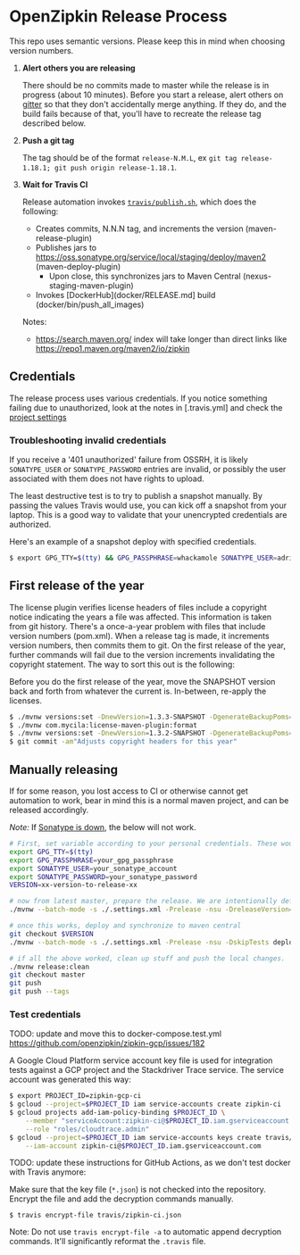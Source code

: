 # OpenZipkin Release Process

This repo uses semantic versions. Please keep this in mind when choosing version numbers.

1. **Alert others you are releasing**

   There should be no commits made to master while the release is in progress (about 10 minutes). Before you start
   a release, alert others on [gitter](https://gitter.im/openzipkin/zipkin) so that they don't accidentally merge
   anything. If they do, and the build fails because of that, you'll have to recreate the release tag described below.

1. **Push a git tag**

   The tag should be of the format `release-N.M.L`, ex `git tag release-1.18.1; git push origin release-1.18.1`.

1. **Wait for Travis CI**

   Release automation invokes [`travis/publish.sh`](travis/publish.sh), which does the following:
     * Creates commits, N.N.N tag, and increments the version (maven-release-plugin)
     * Publishes jars to https://oss.sonatype.org/service/local/staging/deploy/maven2 (maven-deploy-plugin)
       * Upon close, this synchronizes jars to Maven Central (nexus-staging-maven-plugin)
     * Invokes [DockerHub](docker/RELEASE.md] build (docker/bin/push_all_images)

   Notes:
     * https://search.maven.org/ index will take longer than direct links like https://repo1.maven.org/maven2/io/zipkin

## Credentials

The release process uses various credentials. If you notice something failing due to unauthorized,
look at the notes in [.travis.yml] and check the [project settings](https://travis-ci.org/github/openzipkin/zipkin/settings)

### Troubleshooting invalid credentials

If you receive a '401 unauthorized' failure from OSSRH, it is likely
`SONATYPE_USER` or `SONATYPE_PASSWORD` entries are invalid, or possibly the
user associated with them does not have rights to upload.

The least destructive test is to try to publish a snapshot manually. By passing
the values Travis would use, you can kick off a snapshot from your laptop. This
is a good way to validate that your unencrypted credentials are authorized.

Here's an example of a snapshot deploy with specified credentials.
```bash
$ export GPG_TTY=$(tty) && GPG_PASSPHRASE=whackamole SONATYPE_USER=adrianmole SONATYPE_PASSWORD=ed6f20bde9123bbb2312b221 TRAVIS_PULL_REQUEST=false TRAVIS_TAG= TRAVIS_BRANCH=master travis/publish.sh
```

## First release of the year

The license plugin verifies license headers of files include a copyright notice indicating the years a file was affected.
This information is taken from git history. There's a once-a-year problem with files that include version numbers (pom.xml).
When a release tag is made, it increments version numbers, then commits them to git. On the first release of the year,
further commands will fail due to the version increments invalidating the copyright statement. The way to sort this out is
the following:

Before you do the first release of the year, move the SNAPSHOT version back and forth from whatever the current is.
In-between, re-apply the licenses.
```bash
$ ./mvnw versions:set -DnewVersion=1.3.3-SNAPSHOT -DgenerateBackupPoms=false
$ ./mvnw com.mycila:license-maven-plugin:format
$ ./mvnw versions:set -DnewVersion=1.3.2-SNAPSHOT -DgenerateBackupPoms=false
$ git commit -am"Adjusts copyright headers for this year"
```

## Manually releasing

If for some reason, you lost access to CI or otherwise cannot get automation to work, bear in mind
this is a normal maven project, and can be released accordingly.

*Note:* If [Sonatype is down](https://status.sonatype.com/), the below will not work.

```bash
# First, set variable according to your personal credentials. These would normally be decrypted from .travis.yml
export GPG_TTY=$(tty)
export GPG_PASSPHRASE=your_gpg_passphrase
export SONATYPE_USER=your_sonatype_account
export SONATYPE_PASSWORD=your_sonatype_password
VERSION=xx-version-to-release-xx

# now from latest master, prepare the release. We are intentionally deferring pushing commits
./mvnw --batch-mode -s ./.settings.xml -Prelease -nsu -DreleaseVersion=$VERSION -Darguments="-DskipTests" release:prepare -DpushChanges=false

# once this works, deploy and synchronize to maven central
git checkout $VERSION
./mvnw --batch-mode -s ./.settings.xml -Prelease -nsu -DskipTests deploy

# if all the above worked, clean up stuff and push the local changes.
./mvnw release:clean
git checkout master
git push
git push --tags
```

### Test credentials
TODO: update and move this to docker-compose.test.yml
https://github.com/openzipkin/zipkin-gcp/issues/182

A Google Cloud Platform service account key file is used for integration tests against a GCP project and
the Stackdriver Trace service. The service account was generated this way:

```bash
$ export PROJECT_ID=zipkin-gcp-ci
$ gcloud --project=$PROJECT_ID iam service-accounts create zipkin-ci
$ gcloud projects add-iam-policy-binding $PROJECT_ID \
    --member "serviceAccount:zipkin-ci@$PROJECT_ID.iam.gserviceaccount.com" \
    --role "roles/cloudtrace.admin"
$ gcloud --project=$PROJECT_ID iam service-accounts keys create travis/zipkin-ci.json \
    --iam-account zipkin-ci@$PROJECT_ID.iam.gserviceaccount.com
```

TODO: update these instructions for GitHub Actions, as we don't test docker with Travis anymore:

Make sure that the key file (`*.json`) is not checked into the repository. Encrypt the file and add
the decryption commands manually.
```
$ travis encrypt-file travis/zipkin-ci.json
```

Note: Do not use `travis encrypt-file -a` to automatic append decryption commands. It'll significantly
reformat the `.travis` file.
